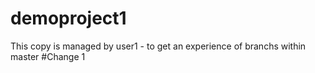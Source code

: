 # demoproject1
This copy is managed by user1 - to get an experience of branchs within master
#Change 1

